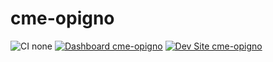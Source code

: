 # cme-opigno

![CI none](https://img.shields.io/badge/ci-none-orange.svg)
[![Dashboard cme-opigno](https://img.shields.io/badge/dashboard-cme_opigno-yellow.svg)](https://dashboard.pantheon.io/sites/85b738ac-ef67-4446-a56f-15c714f99763#dev/code)
[![Dev Site cme-opigno](https://img.shields.io/badge/site-cme_opigno-blue.svg)](http://dev-cme-opigno.pantheonsite.io/)